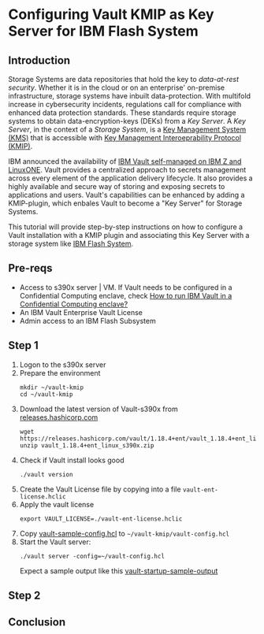 # Configuring Vault KMIP as Key Server for IBM Flash System

## Introduction
Storage Systems are data repositories that hold the key to *data-at-rest security*. Whether it is in the cloud or on an enterprise' on-premise infrastructure, storage systems have inbuilt data-protection. With multifold increase in cybersecurity incidents, regulations call for compliance with enhanced data protection standards. These standards require storage systems to obtain data-encryption-keys (DEKs) from a *Key Server*. A *Key Server*, in the context of a *Storage System*, is a [Key Management System (KMS)](https://en.wikipedia.org/wiki/Key_management#Key_management_system) that is accessible with [Key Management Interoeprability Protocol (KMIP)](https://en.wikipedia.org/wiki/Key_Management_Interoperability_Protocol). 

IBM announced the availability of [IBM Vault self-managed on IBM Z and LinuxONE](https://www.ibm.com/new/announcements/ibm-vault-self-managed-for-z-and-linuxone-and-ibm-nomad-self-managed-for-z-and-linuxone-generally-available). Vault provides a centralized approach to secrets management across every element of the application delivery lifecycle. It also provides a highly available and secure way of storing and exposing secrets to applications and users. Vault's capabilities can be enhanced by adding a KMIP-plugin, which enbales Vault to become a "Key Server" for Storage Systems.

This tutorial will provide step-by-step instructions on how to configure a Vault installation with a KMIP plugin and associating this Key Server with a storage system like [IBM Flash System](https://www.ibm.com/flashsystem). 

## Pre-reqs
- Access to s390x server | VM. If Vault needs to be configured in a Confidential Computing enclave, check [How to run IBM Vault in a Confidential Computing enclave?]()
- An IBM Vault Enterprise Vault License
- Admin access to an IBM Flash Subsystem
  

## Step 1
1. Logon to the s390x server
1. Prepare the environment
   ```
   mkdir ~/vault-kmip
   cd ~/vault-kmip
   ```
1. Download the latest version of Vault-s390x from [releases.hashicorp.com](https://releases.hashicorp.com/vault/1.19.1+ent/)
   ```
   wget https://releases.hashicorp.com/vault/1.18.4+ent/vault_1.18.4+ent_linux_s390x.zip
   unzip vault_1.18.4+ent_linux_s390x.zip
   ```
1. Check if Vault install looks good
   ```
   ./vault version 
   ```
1. Create the Vault License file by copying into a file `vault-ent-license.hclic`
1. Apply the vault license
   ```
   export VAULT_LICENSE=./vault-ent-license.hclic
   ```
1. Copy [vault-sample-config.hcl](configuration-files/vault-sample-config.hcl) to `~/vault-kmip/vault-config.hcl`
1. Start the Vault server:
   ```
   ./vault server -config=~/vault-config.hcl
   ```
   Expect a sample output like this [vault-startup-sample-output](sample-files/vault-startup-sample-output)

## Step 2

## Conclusion
